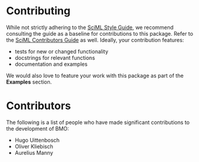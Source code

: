 # Contributing

While not strictly adhering to the [SciML Style Guide](https://github.com/SciML/SciMLStyle), we recommend consulting the guide as a baseline for contributions to this package. Refer to the [SciML Contributors Guide](https://github.com/SciML/ColPrac/blob/master/README.md) as well. Ideally, your contribution features:

 - tests for new or changed functionality
 - docstrings for relevant functions
 - documentation and examples

We would also love to feature your work with this package as part of the **Examples** section.

# Contributors

The following is a list of people who have made significant contributions to the development of BMO:

- Hugo Uittenbosch
- Oliver Kliebisch
- Aurelius Manny